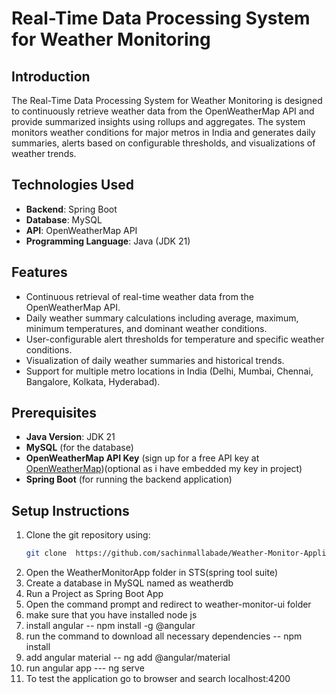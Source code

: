 # Real-Time Data Processing System for Weather Monitoring

## Introduction
The Real-Time Data Processing System for Weather Monitoring is designed to continuously retrieve weather data from the OpenWeatherMap API and provide summarized insights using rollups and aggregates. The system monitors weather conditions for major metros in India and generates daily summaries, alerts based on configurable thresholds, and visualizations of weather trends.

## Technologies Used
- **Backend**: Spring Boot
- **Database**: MySQL
- **API**: OpenWeatherMap API
- **Programming Language**: Java (JDK 21)

## Features
- Continuous retrieval of real-time weather data from the OpenWeatherMap API.
- Daily weather summary calculations including average, maximum, minimum temperatures, and dominant weather conditions.
- User-configurable alert thresholds for temperature and specific weather conditions.
- Visualization of daily weather summaries and historical trends.
- Support for multiple metro locations in India (Delhi, Mumbai, Chennai, Bangalore, Kolkata, Hyderabad).

## Prerequisites
- **Java Version**: JDK 21
- **MySQL** (for the database)
- **OpenWeatherMap API Key** (sign up for a free API key at [OpenWeatherMap](https://openweathermap.org/))(optional as i have embedded my key in project)
- **Spring Boot** (for running the backend application)

## Setup Instructions
1. Clone the git repository using:
   ```bash
   git clone  https://github.com/sachinmallabade/Weather-Monitor-Application.git
   
2. Open the WeatherMonitorApp folder in STS(spring tool suite)
3. Create a database in MySQL named as weatherdb
4. Run a Project as Spring Boot App
5. Open the command prompt and redirect to weather-monitor-ui folder
6. make sure that you have installed node js
7. install angular -- npm install -g @angular
8. run the command to download all necessary dependencies -- npm install
9. add angular material -- ng add @angular/material
10. run angular app --- ng serve
11. To test the application go to browser and search localhost:4200
